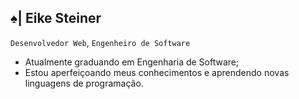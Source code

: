 ## :spades:| Eike Steiner

`Desenvolvedor Web`, `Engenheiro de Software`

- Atualmente graduando em Engenharia de Software;
- Estou aperfeiçoando  meus conhecimentos e aprendendo novas linguagens de programação.

<!--
**eikesteiner/eikesteiner** is a ✨ _special_ ✨ repository because its `README.md` (this file) appears on your GitHub profile.

Here are some ideas to get you started:

- 🔭 I’m currently working on ...
- 🌱 I’m currently learning ...
- 👯 I’m looking to collaborate on ...
- 🤔 I’m looking for help with ...
- 💬 Ask me about ...
- 📫 How to reach me: ...
- 😄 Pronouns: ...
- ⚡ Fun fact: ...
-->
